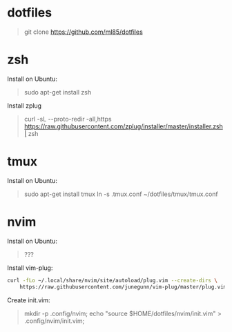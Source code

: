 # dotfiles

> git clone https://github.com/ml85/dotfiles

# zsh

Install on Ubuntu:
> sudo apt-get install zsh

Install zplug 

> curl -sL --proto-redir -all,https https://raw.githubusercontent.com/zplug/installer/master/installer.zsh| zsh

# tmux

Install on Ubuntu:
> sudo apt-get install tmux
> ln -s .tmux.conf ~/dotfiles/tmux/tmux.conf

# nvim

Install on Ubuntu:
> ???

Install vim-plug:
```sh
curl -fLo ~/.local/share/nvim/site/autoload/plug.vim --create-dirs \
    https://raw.githubusercontent.com/junegunn/vim-plug/master/plug.vim
```

Create init.vim:
> mkdir -p .config/nvim; echo "source $HOME/dotfiles/nvim/init.vim" > .config/nvim/init.vim;
